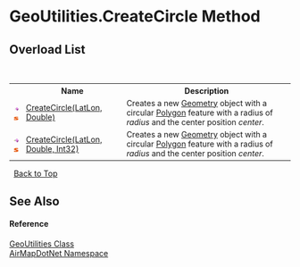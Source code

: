 # GeoUtilities.CreateCircle Method 
 


## Overload List
&nbsp;<table><tr><th></th><th>Name</th><th>Description</th></tr><tr><td>![Public method](media/pubmethod.gif "Public method")![Static member](media/static.gif "Static member")</td><td><a href="2bccb42a-e043-604a-74c5-60b7c134ebb0">CreateCircle(LatLon, Double)</a></td><td>
Creates a new <a href="22f02f42-8eee-a3f1-6c1a-cfe4163ef04e">Geometry</a> object with a circular <a href="7c0a51c2-e5e6-9f74-2927-3130cb70daf9">Polygon</a> feature with a radius of *radius* and the center position *center*.</td></tr><tr><td>![Public method](media/pubmethod.gif "Public method")![Static member](media/static.gif "Static member")</td><td><a href="3b940097-a653-9053-b104-31aaa52f020d">CreateCircle(LatLon, Double, Int32)</a></td><td>
Creates a new <a href="22f02f42-8eee-a3f1-6c1a-cfe4163ef04e">Geometry</a> object with a circular <a href="7c0a51c2-e5e6-9f74-2927-3130cb70daf9">Polygon</a> feature with a radius of *radius* and the center position *center*.</td></tr></table>&nbsp;
<a href="#geoutilities.createcircle-method">Back to Top</a>

## See Also


#### Reference
<a href="8cae3b62-f389-69a7-f70a-44b064be549f">GeoUtilities Class</a><br /><a href="b5783ccd-d544-c2c9-c0be-1f622d02460a">AirMapDotNet Namespace</a><br />